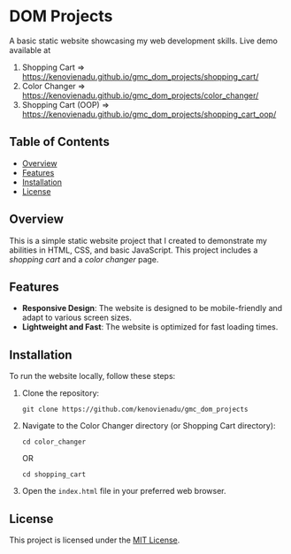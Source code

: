 # DOM Projects

A basic static website showcasing my web development skills. Live demo available at

1. Shopping Cart => https://kenovienadu.github.io/gmc_dom_projects/shopping_cart/
2. Color Changer => https://kenovienadu.github.io/gmc_dom_projects/color_changer/
3. Shopping Cart (OOP) => https://kenovienadu.github.io/gmc_dom_projects/shopping_cart_oop/

## Table of Contents
- [Overview](#overview)
- [Features](#features)
- [Installation](#installation)
- [License](#license)

## Overview
This is a simple static website project that I created to demonstrate my abilities in HTML, CSS, and basic JavaScript. This project includes a *shopping cart* and a *color changer* page.

## Features
- **Responsive Design**: The website is designed to be mobile-friendly and adapt to various screen sizes.
- **Lightweight and Fast**: The website is optimized for fast loading times.

## Installation
To run the website locally, follow these steps:

1. Clone the repository:
   ```
   git clone https://github.com/kenovienadu/gmc_dom_projects
   ```
2. Navigate to the Color Changer directory (or Shopping Cart directory):
   ```
   cd color_changer
   ```

    OR

   ```
   cd shopping_cart
   ```

3. Open the `index.html` file in your preferred web browser.


## License
This project is licensed under the [MIT License](LICENSE).